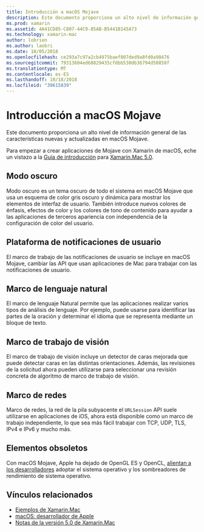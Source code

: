 ```yaml
---
title: Introducción a macOS Mojave
description: Este documento proporciona un alto nivel de información general de las características nuevas y actualizadas en macOS Mojave.
ms.prod: xamarin
ms.assetid: 4A41CD85-C807-44C9-85AB-B5441B145A73
ms.technology: xamarin-mac
author: lobrien
ms.author: laobri
ms.date: 10/05/2018
ms.openlocfilehash: ce293a7c97a2cb4975baef807ded9a8fd0a90476
ms.sourcegitcommit: 79313604ed68829435cfdbb530db36794d50858f
ms.translationtype: MT
ms.contentlocale: es-ES
ms.lasthandoff: 10/18/2018
ms.locfileid: "39615839"
---
```

# <a name="introduction-to-macos-mojave"></a>Introducción a macOS Mojave

Este documento proporciona un alto nivel de información general de las características nuevas y actualizadas en macOS Mojave.

Para empezar a crear aplicaciones de Mojave con Xamarin de macOS, eche un vistazo a la [Guía de introducción](~/mac/platform/introduction-to-macos-mojave/get-started.md) para [Xamarin.Mac 5.0](https://developer.xamarin.com/releases/mac/xamarin.mac_5/xamarin.mac_5.0/).

## <a name="dark-mode"></a>Modo oscuro

Modo oscuro es un tema oscuro de todo el sistema en macOS Mojave que usa un esquema de color gris oscuro y dinámica para mostrar los elementos de interfaz de usuario. También introduce nuevos colores de énfasis, efectos de color y los colores de tono de contenido para ayudar a las aplicaciones de terceros apariencia con independencia de la configuración de color del usuario.

## <a name="user-notifications-framework"></a>Plataforma de notificaciones de usuario

El marco de trabajo de las notificaciones de usuario se incluye en macOS Mojave, cambiar las API que usan aplicaciones de Mac para trabajar con las notificaciones de usuario.

## <a name="natural-language-framework"></a>Marco de lenguaje natural

El marco de lenguaje Natural permite que las aplicaciones realizar varios tipos de análisis de lenguaje. Por ejemplo, puede usarse para identificar las partes de la oración y determinar el idioma que se representa mediante un bloque de texto.

## <a name="vision-framework"></a>Marco de trabajo de visión

El marco de trabajo de visión incluye un detector de caras mejorada que puede detectar caras en las distintas orientaciones. Además, las revisiones de la solicitud ahora pueden utilizarse para seleccionar una revisión concreta de algoritmo de marco de trabajo de visión.

## <a name="network-framework"></a>Marco de redes

Marco de redes, la red de la pila subyacente el `URLSession` API suele utilizarse en aplicaciones de iOS, ahora está disponible como un marco de trabajo independiente, lo que sea más fácil trabajar con TCP, UDP, TLS, IPv4 e IPv6 y mucho más.

## <a name="deprecations"></a>Elementos obsoletos

Con macOS Mojave, Apple ha dejado de OpenGL ES y OpenCL, [alientan a los desarrolladores](https://developer.apple.com/macos/whats-new/) adoptar el sistema operativo y los sombreadores de rendimiento de sistema operativo.

## <a name="related-links"></a>Vínculos relacionados

- [Ejemplos de Xamarin.Mac](https://developer.xamarin.com/samples/mac/)
- [macOS: desarrollador de Apple](https://developer.apple.com/macos/)
- [Notas de la versión 5.0 de Xamarin.Mac](https://developer.xamarin.com/releases/mac/xamarin.mac_5/xamarin.mac_5.0/)
